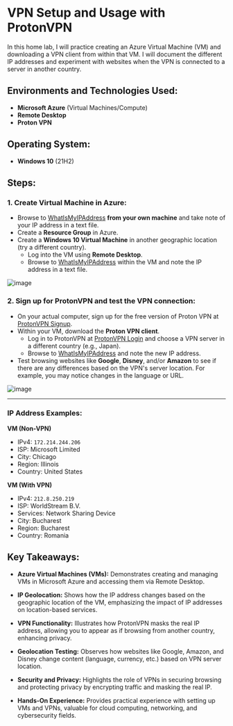 
# VPN Setup and Usage with ProtonVPN

In this home lab, I will practice creating an Azure Virtual Machine (VM) and downloading a VPN client from within that VM. I will document the different IP addresses and experiment with websites when the VPN is connected to a server in another country.

## Environments and Technologies Used:
- **Microsoft Azure** (Virtual Machines/Compute)
- **Remote Desktop**
- **Proton VPN**

## Operating System:
- **Windows 10** (21H2)

## Steps:

### 1. Create Virtual Machine in Azure:
- Browse to [WhatIsMyIPAddress](https://whatismyipaddress.com/) **from your own machine** and take note of your IP address in a text file.
- Create a **Resource Group** in Azure.
- Create a **Windows 10 Virtual Machine** in another geographic location (try a different country).
  - Log into the VM using **Remote Desktop**.
  - Browse to [WhatIsMyIPAddress](https://whatismyipaddress.com/) within the VM and note the IP address in a text file.

![image](https://github.com/user-attachments/assets/dd30f6a1-bc59-4562-8b3e-b016beaaa9d5)

### 2. Sign up for ProtonVPN and test the VPN connection:
- On your actual computer, sign up for the free version of Proton VPN at [ProtonVPN Signup](https://account.protonvpn.com/signup?plan=free&language=en).
- Within your VM, download the **Proton VPN client**.
  - Log in to ProtonVPN at [ProtonVPN Login](https://account.protonvpn.com/login) and choose a VPN server in a different country (e.g., Japan).
  - Browse to [WhatIsMyIPAddress](https://whatismyipaddress.com/) and note the new IP address.
- Test browsing websites like **Google**, **Disney**, and/or **Amazon** to see if there are any differences based on the VPN's server location. For example, you may notice changes in the language or URL.

![image](https://github.com/user-attachments/assets/77b0905f-116c-4126-a656-214df4903240)

---

### IP Address Examples:

**VM (Non-VPN)**  
- IPv4: `172.214.244.206`  
- ISP: Microsoft Limited  
- City: Chicago  
- Region: Illinois  
- Country: United States

**VM (With VPN)**  
- IPv4: `212.8.250.219`  
- ISP: WorldStream B.V.  
- Services: Network Sharing Device  
- City: Bucharest  
- Region: Bucharest  
- Country: Romania

## Key Takeaways:

- **Azure Virtual Machines (VMs):** Demonstrates creating and managing VMs in Microsoft Azure and accessing them via Remote Desktop.
  
- **IP Geolocation:** Shows how the IP address changes based on the geographic location of the VM, emphasizing the impact of IP addresses on location-based services.

- **VPN Functionality:** Illustrates how ProtonVPN masks the real IP address, allowing you to appear as if browsing from another country, enhancing privacy.

- **Geolocation Testing:** Observes how websites like Google, Amazon, and Disney change content (language, currency, etc.) based on VPN server location.

- **Security and Privacy:** Highlights the role of VPNs in securing browsing and protecting privacy by encrypting traffic and masking the real IP.

- **Hands-On Experience:** Provides practical experience with setting up VMs and VPNs, valuable for cloud computing, networking, and cybersecurity fields.
